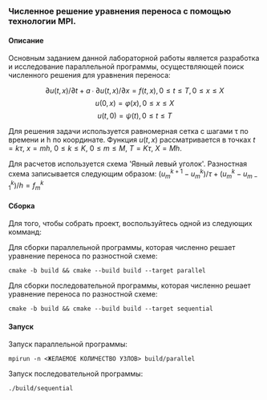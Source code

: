 ### Численное решение уравнения переноса с помощью технологии **MPI**.

#### Описание
Основным заданием данной лабораторной работы является разработка и исследование параллельной программы, осуществляющей поиск численного решения для уравнения переноса:

$$∂u(t,x)/∂t + a∙∂u(t,x)/∂x = f(t,x), 0≤t≤T, 0≤x≤X$$
$$u(0,x) = φ(x), 0≤x≤X$$
$$u(t,0) = ψ(t), 0≤t≤T$$

Для решения задачи используется равномерная сетка с шагами τ по времени и h по координате. Функция $u(t,x)$ рассматривается в точках $t=kτ$, $x=mh$, $0≤k≤K$, $0≤m≤M$, $T=Kτ$, $X=Mh$.

Для расчетов используется схема 'Явный левый уголок'. Разностная схема записывается следующим образом:
$(u^{k+1}_{m} - u^{k}_{m})/\tau + (u^{k}_{m} - u^{k}_{m-1})/h = f^{k}_{m}$

#### Сборка
Для того, чтобы собрать проект, воспользуйтесь одной из следующих комманд:

Для сборки параллельной программы, которая численно решает уравнение переноса по разностной схеме:
```
cmake -b build && cmake --build build --target parallel
```

Для сборки последовательной программы, которая численно решает уравнение
переноса по разностной схеме:
```
cmake -b build && cmake --build build --target sequential
```

#### Запуск
Запуск параллельной программы:
```
mpirun -n <ЖЕЛАЕМОЕ КОЛИЧЕСТВО УЗЛОВ> build/parallel
```
Запуск последовательной программы:
```
./build/sequential
```